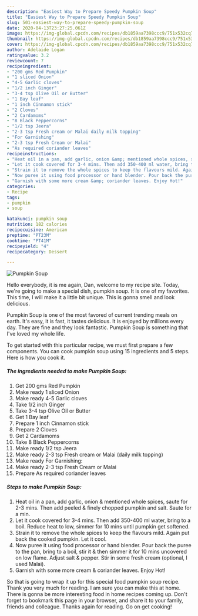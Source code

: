 ```yaml
---
description: "Easiest Way to Prepare Speedy Pumpkin Soup"
title: "Easiest Way to Prepare Speedy Pumpkin Soup"
slug: 501-easiest-way-to-prepare-speedy-pumpkin-soup
date: 2020-04-13T23:27:25.061Z
image: https://img-global.cpcdn.com/recipes/db1859aa7398ccc9/751x532cq70/pumpkin-soup-recipe-main-photo.jpg
thumbnail: https://img-global.cpcdn.com/recipes/db1859aa7398ccc9/751x532cq70/pumpkin-soup-recipe-main-photo.jpg
cover: https://img-global.cpcdn.com/recipes/db1859aa7398ccc9/751x532cq70/pumpkin-soup-recipe-main-photo.jpg
author: Adelaide Logan
ratingvalue: 3.2
reviewcount: 7
recipeingredient:
- "200 gms Red Pumpkin"
- "1 sliced Onion"
- "4-5 Garlic cloves"
- "1/2 inch Ginger"
- "3-4 tsp Olive Oil or Butter"
- "1 Bay leaf"
- "1 inch Cinnamon stick"
- "2 Cloves"
- "2 Cardamoms"
- "8 Black Peppercorns"
- "1/2 tsp Jeera"
- "2-3 tsp Fresh cream or Malai daily milk topping"
- "For Garnishing"
- "2-3 tsp Fresh Cream or Malai"
- "As required coriander leaves"
recipeinstructions:
- "Heat oil in a pan, add garlic, onion &amp; mentioned whole spices, saute for 2-3 mins. Then add peeled &amp; finely chopped pumpkin and salt. Saute for a min."
- "Let it cook covered for 3-4 mins. Then add 350-400 ml water, bring to a boil. Reduce heat to low, simmer for 10 mins until pumpkin get softened."
- "Strain it to remove the whole spices to keep the flavours mild. Again put back the cooked pumpkin. Let it cool."
- "Now puree it using food processor or hand blender. Pour back the puree to the pan, bring to a boil, stir it &amp; then simmer it for 10 mins uncovered on low flame. Adjust salt &amp; pepper. Stir in some fresh cream (optional, I used Malai)."
- "Garnish with some more cream &amp; coriander leaves. Enjoy Hot!"
categories:
- Recipe
tags:
- pumpkin
- soup

katakunci: pumpkin soup 
nutrition: 182 calories
recipecuisine: American
preptime: "PT23M"
cooktime: "PT41M"
recipeyield: "4"
recipecategory: Dessert

---
```



![Pumpkin Soup](https://img-global.cpcdn.com/recipes/db1859aa7398ccc9/751x532cq70/pumpkin-soup-recipe-main-photo.jpg)

Hello everybody, it is me again, Dan, welcome to my recipe site. Today, we're going to make a special dish, pumpkin soup. It is one of my favorites. This time, I will make it a little bit unique. This is gonna smell and look delicious.

Pumpkin Soup is one of the most favored of current trending meals on earth. It's easy, it is fast, it tastes delicious. It is enjoyed by millions every day. They are fine and they look fantastic. Pumpkin Soup is something that I've loved my whole life.




To get started with this particular recipe, we must first prepare a few components. You can cook pumpkin soup using 15 ingredients and 5 steps. Here is how you cook it.

<!--inarticleads1-->

##### The ingredients needed to make Pumpkin Soup:

1. Get 200 gms Red Pumpkin
1. Make ready 1 sliced Onion
1. Make ready 4-5 Garlic cloves
1. Take 1/2 inch Ginger
1. Take 3-4 tsp Olive Oil or Butter
1. Get 1 Bay leaf
1. Prepare 1 inch Cinnamon stick
1. Prepare 2 Cloves
1. Get 2 Cardamoms
1. Take 8 Black Peppercorns
1. Make ready 1/2 tsp Jeera
1. Make ready 2-3 tsp Fresh cream or Malai (daily milk topping)
1. Make ready For Garnishing:
1. Make ready 2-3 tsp Fresh Cream or Malai
1. Prepare As required coriander leaves




<!--inarticleads2-->

##### Steps to make Pumpkin Soup:

1. Heat oil in a pan, add garlic, onion &amp; mentioned whole spices, saute for 2-3 mins. Then add peeled &amp; finely chopped pumpkin and salt. Saute for a min.
1. Let it cook covered for 3-4 mins. Then add 350-400 ml water, bring to a boil. Reduce heat to low, simmer for 10 mins until pumpkin get softened.
1. Strain it to remove the whole spices to keep the flavours mild. Again put back the cooked pumpkin. Let it cool.
1. Now puree it using food processor or hand blender. Pour back the puree to the pan, bring to a boil, stir it &amp; then simmer it for 10 mins uncovered on low flame. Adjust salt &amp; pepper. Stir in some fresh cream (optional, I used Malai).
1. Garnish with some more cream &amp; coriander leaves. Enjoy Hot!




So that is going to wrap it up for this special food pumpkin soup recipe. Thank you very much for reading. I am sure you can make this at home. There is gonna be more interesting food in home recipes coming up. Don't forget to bookmark this page in your browser, and share it to your family, friends and colleague. Thanks again for reading. Go on get cooking!
